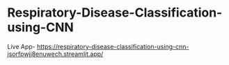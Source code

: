 # Respiratory-Disease-Classification-using-CNN
Live App- https://respiratory-disease-classification-using-cnn-jsorfpwjj8enuwech.streamlit.app/
